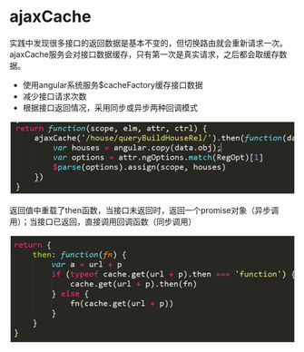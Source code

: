 # ajaxCache

实践中发现很多接口的返回数据是基本不变的，但切换路由就会重新请求一次。ajaxCache服务会对接口数据缓存，只有第一次是真实请求，之后都会取缓存数据。

* 使用angular系统服务$cacheFactory缓存接口数据
* 减少接口请求次数
* 根据接口返回情况，采用同步或异步两种回调模式

![test](1.png)

返回值中重载了then函数，当接口未返回时，返回一个promise对象（异步调用）；当接口已返回，直接调用回调函数（同步调用）

![test](2.png)
